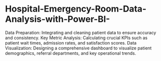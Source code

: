 # Hospital-Emergency-Room-Data-Analysis-with-Power-BI-
Data Preparation: Integrating and cleaning patient data to ensure accuracy and consistency.  Key Metric Analysis: Calculating crucial KPIs such as patient wait times, admission rates, and satisfaction scores.  Data Visualization: Designing a comprehensive dashboard to visualize patient demographics, referral departments, and key operational trends.
